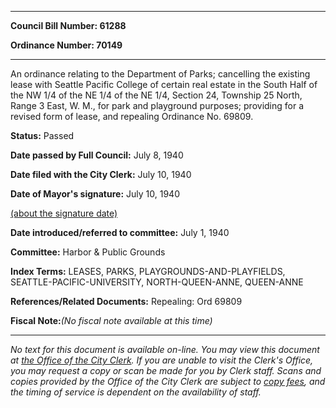 

********

**Council Bill Number: 61288**
   
**Ordinance Number: 70149**
********

 An ordinance relating to the Department of Parks; cancelling the existing lease with Seattle Pacific College of certain real estate in the South Half of the NW 1/4 of the NE 1/4 of the NE 1/4, Section 24, Township 25 North, Range 3 East, W. M., for park and playground purposes; providing for a revised form of lease, and repealing Ordinance No. 69809.

**Status:** Passed
   
**Date passed by Full Council:** July 8, 1940
   
**Date filed with the City Clerk:** July 10, 1940
   
**Date of Mayor's signature:** July 10, 1940
   
[(about the signature date)](/~public/approvaldate.htm)
   
   
   
**Date introduced/referred to committee:** July 1, 1940
   
**Committee:** Harbor & Public Grounds
   
   
**Index Terms:** LEASES, PARKS, PLAYGROUNDS-AND-PLAYFIELDS, SEATTLE-PACIFIC-UNIVERSITY, NORTH-QUEEN-ANNE, QUEEN-ANNE

**References/Related Documents:** Repealing: Ord 69809

**Fiscal Note:**_(No fiscal note available at this time)_
********

_No text for this document is available on-line. You may view this document at [the Office of the City Clerk](http://www.seattle.gov/leg/clerk/contactUs.htm). If you are unable to visit the Clerk's Office, you may request a copy or scan be made for you by Clerk staff. Scans and copies provided by the Office of the City Clerk are subject to [copy fees](http://clerk.seattle.gov/~public/clerkfees.htm), and the timing of service is dependent on the availability of staff._

